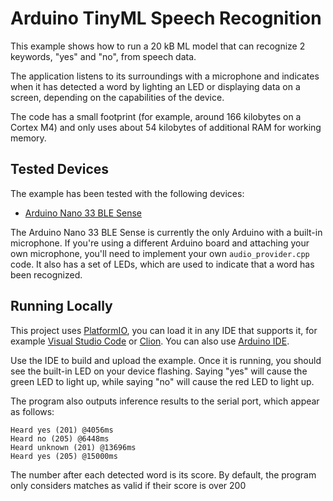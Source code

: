 # Arduino TinyML Speech Recognition

This example shows how to run a 20 kB ML model that can recognize 2 keywords,
"yes" and "no", from speech data.

The application listens to its surroundings with a microphone and indicates
when it has detected a word by lighting an LED or displaying data on a
screen, depending on the capabilities of the device.

The code has a small footprint (for example, around 166 kilobytes on a Cortex
M4) and only uses about 54 kilobytes of additional RAM for working memory.

## Tested Devices

The example has been tested with the following devices:

- [Arduino Nano 33 BLE Sense](https://store.arduino.cc/usa/nano-33-ble-sense-with-headers)

The Arduino Nano 33 BLE Sense is currently the only Arduino with a built-in
microphone. If you're using a different Arduino board and attaching your own
microphone, you'll need to implement your own `audio_provider.cpp` code. It also has a
set of LEDs, which are used to indicate that a word has been recognized.

## Running Locally

This project uses [PlatformIO](https://docs.platformio.org/en/latest/), you can load it in any IDE that supports it, for example [Visual Studio Code](https://code.visualstudio.com/) or [Clion](https://www.jetbrains.com/clion/).
You can also use [Arduino IDE](https://www.arduino.cc/en/software).

Use the IDE to build and upload the example. Once it is running, you should see the built-in LED on your device flashing. 
Saying "yes" will cause the green LED to light up, while saying "no" will cause the red LED to light up. 

The program also outputs inference results to the serial port, which appear as
follows:
```
Heard yes (201) @4056ms
Heard no (205) @6448ms
Heard unknown (201) @13696ms
Heard yes (205) @15000ms
```

The number after each detected word is its score. By default, the program only
considers matches as valid if their score is over 200
